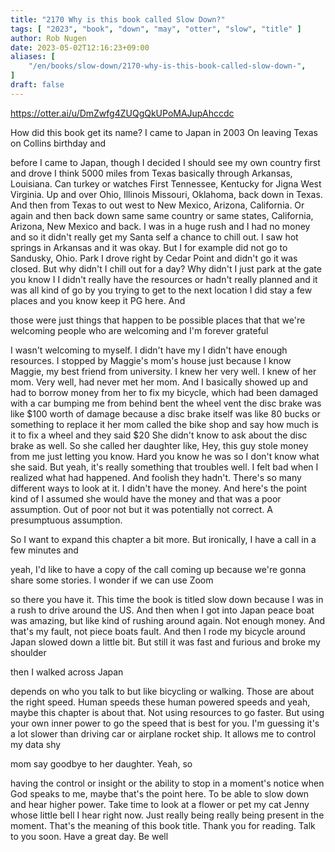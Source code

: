 ```yaml
---
title: "2170 Why is this book called Slow Down?"
tags: [ "2023", "book", "down", "may", "otter", "slow", "title" ]
author: Rob Nugen
date: 2023-05-02T12:16:23+09:00
aliases: [
    "/en/books/slow-down/2170-why-is-this-book-called-slow-down-",
]
draft: false
---
```


https://otter.ai/u/DmZwfg4ZUQgQkUPoMAJupAhccdc

How did this book get its name? I came to Japan in 2003 On leaving
Texas on Collins birthday and

before I came to Japan, though I decided I should see my own country
first and drove I think 5000 miles from Texas basically through
Arkansas, Louisiana. Can turkey or watches First Tennessee, Kentucky
for Jigna West Virginia. Up and over Ohio, Illinois Missouri,
Oklahoma, back down in Texas. And then from Texas to out west to New
Mexico, Arizona, California. Or again and then back down same same
country or same states, California, Arizona, New Mexico and back. I
was in a huge rush and I had no money and so it didn't really get my
Santa self a chance to chill out. I saw hot springs in Arkansas and it
was okay. But I for example did not go to Sandusky, Ohio. Park I drove
right by Cedar Point and didn't go it was closed. But why didn't I
chill out for a day? Why didn't I just park at the gate you know I I
didn't really have the resources or hadn't really planned and it was
all kind of go by you trying to get to the next location I did stay a
few places and you know keep it PG here. And

those were just things that happen to be possible places that that
we're welcoming people who are welcoming and I'm forever grateful

I wasn't welcoming to myself. I didn't have my I didn't have enough
resources. I stopped by Maggie's mom's house just because I know
Maggie, my best friend from university. I knew her very well. I knew
of her mom. Very well, had never met her mom. And I basically showed
up and had to borrow money from her to fix my bicycle, which had been
damaged with a car bumping me from behind bent the wheel vent the disc
brake was like $100 worth of damage because a disc brake itself was
like 80 bucks or something to replace it her mom called the bike shop
and say how much is it to fix a wheel and they said $20 She didn't
know to ask about the disc brake as well. So she called her daughter
like, Hey, this guy stole money from me just letting you know. Hard
you know he was so I don't know what she said. But yeah, it's really
something that troubles well. I felt bad when I realized what had
happened. And foolish they hadn't. There's so many different ways to
look at it. I didn't have the money. And here's the point kind of I
assumed she would have the money and that was a poor assumption. Out
of poor not but it was potentially not correct. A presumptuous
assumption.

So I want to expand this chapter a bit more. But ironically, I have a
call in a few minutes and

yeah, I'd like to have a copy of the call coming up because we're
gonna share some stories. I wonder if we can use Zoom

so there you have it. This time the book is titled slow down because I
was in a rush to drive around the US. And then when I got into Japan
peace boat was amazing, but like kind of rushing around again. Not
enough money. And that's my fault, not piece boats fault. And then I
rode my bicycle around Japan slowed down a little bit. But still it
was fast and furious and broke my shoulder

then I walked across Japan

depends on who you talk to but like bicycling or walking. Those are
about the right speed. Human speeds these human powered speeds and
yeah, maybe this chapter is about that. Not using resources to go
faster. But using your own inner power to go the speed that is best
for you. I'm guessing it's a lot slower than driving car or airplane
rocket ship. It allows me to control my data shy

mom say goodbye to her daughter. Yeah, so

having the control or insight or the ability to stop in a moment's
notice when God speaks to me, maybe that's the point here. To be able
to slow down and hear higher power. Take time to look at a flower or
pet my cat Jenny whose little bell I hear right now. Just really being
really being present in the moment. That's the meaning of this book
title. Thank you for reading. Talk to you soon. Have a great day. Be
well
